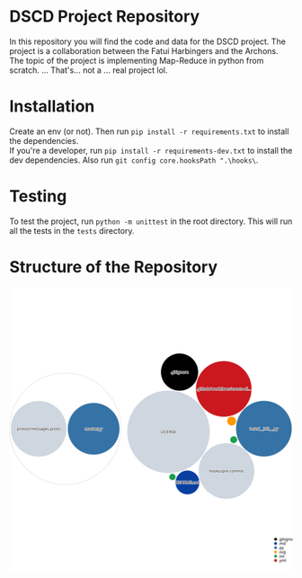 # DSCD Project Repository
In this repository you will find the code and data for the DSCD project. The project is a collaboration between the Fatui Harbingers and the Archons. The topic of the project is implementing Map-Reduce in python from scratch. ... That's... not a ... real project lol.

# Installation
Create an env (or not). Then run `pip install -r requirements.txt` to install the dependencies.  
If you're a developer, run `pip install -r requirements-dev.txt` to install the dev dependencies. Also run `git config core.hooksPath ".\hooks\`.

# Testing
To test the project, run `python -m unittest` in the root directory. This will run all the tests in the `tests` directory.

# Structure of the Repository
![diagram.yml](./diagram.svg)
